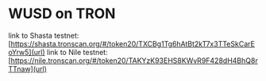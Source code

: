 # WUSD on TRON
link to Shasta testnet: [https://shasta.tronscan.org/#/token20/TXCBg1Tg6hAtBt2kT7x3TTeSkCarEoYrw5](url)
link to Nile testnet: [https://nile.tronscan.org/#/token20/TAKYzK93EHS8KWvR9F428dH4BhQ8rTTnaw](url)
